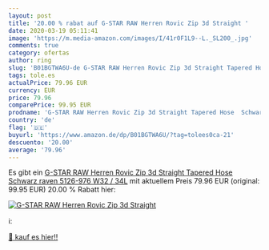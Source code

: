 ```yaml
---
layout: post
title: '20.00 % rabat auf G-STAR RAW Herren Rovic Zip 3d Straight '
date: 2020-03-19 05:11:41
image: 'https://m.media-amazon.com/images/I/41r0F1L9--L._SL200_.jpg'
comments: true
category: ofertas
author: ring
slug: 'B01BGTWA6U-de G-STAR RAW Herren Rovic Zip 3d Straight Tapered Hose...'
tags: tole.es
actualPrice: 79.96 EUR
currency: EUR
price: 79.96
comparePrice: 99.95 EUR
prodname: 'G-STAR RAW Herren Rovic Zip 3d Straight Tapered Hose  Schwarz  raven 5126-976   W32 / 34L'
country: 'de'
flag: '🇩🇪'
buyurl: 'https://www.amazon.de/dp/B01BGTWA6U/?tag=tolees0ca-21'
descuento: '20.00'
average: '79.96'
---
```


Es gibt ein [G-STAR RAW Herren Rovic Zip 3d Straight Tapered Hose  Schwarz  raven 5126-976   W32 / 34L](https://www.amazon.de/dp/B01BGTWA6U/?tag=tolees0ca-21) mit aktuellem Preis 79.96 EUR (original: 99.95 EUR) 20.00 % Rabatt hier:

[![G-STAR RAW Herren Rovic Zip 3d Straight ](https://m.media-amazon.com/images/I/41r0F1L9--L._SL200_.jpg)](https://www.amazon.de/dp/B01BGTWA6U/?tag=tolees0ca-21)

ℹ️:


[🛒 kauf es hier!!](https://www.amazon.de/dp/B01BGTWA6U/?tag=tolees0ca-21)

